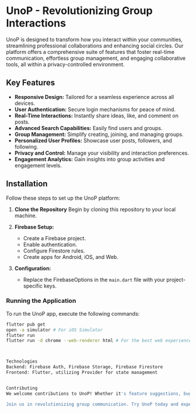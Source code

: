 # UnoP - Revolutionizing Group Interactions

UnoP is designed to transform how you interact within your communities, streamlining professional collaborations and enhancing social circles. Our platform offers a comprehensive suite of features that foster real-time communication, effortless group management, and engaging collaborative tools, all within a privacy-controlled environment.

## Key Features

- **Responsive Design:** Tailored for a seamless experience across all devices.
- **User Authentication:** Secure login mechanisms for peace of mind.
- **Real-Time Interactions:** Instantly share ideas, like, and comment on posts.
- **Advanced Search Capabilities:** Easily find users and groups.
- **Group Management:** Simplify creating, joining, and managing groups.
- **Personalized User Profiles:** Showcase user posts, followers, and following.
- **Privacy and Control:** Manage your visibility and interaction preferences.
- **Engagement Analytics:** Gain insights into group activities and engagement levels.

## Installation

Follow these steps to set up the UnoP platform:

1. **Clone the Repository**
   Begin by cloning this repository to your local machine.

2. **Firebase Setup:**
   - Create a Firebase project.
   - Enable authentication.
   - Configure Firestore rules.
   - Create apps for Android, iOS, and Web.

3. **Configuration:**
   - Replace the FirebaseOptions in the `main.dart` file with your project-specific keys.

### Running the Application

To run the UnoP app, execute the following commands:

```bash
flutter pub get
open -a simulator # For iOS Simulator
flutter run
flutter run -d chrome --web-renderer html # For the best web experience



Technologies
Backend: Firebase Auth, Firebase Storage, Firebase Firestore
Frontend: Flutter, utilizing Provider for state management


Contributing
We welcome contributions to UnoP! Whether it's feature suggestions, bug reports, or code contributions, your feedback is invaluable in making UnoP the best platform for group interactions.

Join us in revolutionizing group communication. Try UnoP today and experience the difference!

